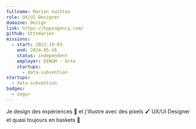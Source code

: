 ```yaml
---
fullname: Marion Guitton
role: UX/UI Designer
domaine: Design
link: https://hopsagency.com/
github: Gttnmarion
missions:
  - start: 2022-10-03
    end: 2024-05-16
    status: independent
    employer: DINUM - Octo
    startups:
      - data-subvention
startups:
  - data-subvention
badges:
  - segur
---
```

Je design des expériences 🧩 et j'illustre avec des pixels 🖌️ UX/UI Designer et quasi toujours en baskets 💪